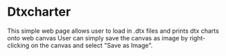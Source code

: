 # Dtxcharter
This simple web page allows user to load in .dtx files and prints dtx charts onto web canvas
User can simply save the canvas as image by right-clicking on the canvas and select "Save as Image".

